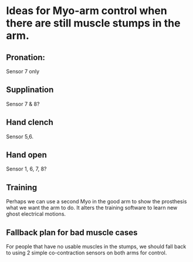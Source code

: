 # Ideas for Myo-arm control when there are still muscle stumps in the arm.

## Pronation:
Sensor 7 only

## Supplination
Sensor 7 & 8?

## Hand clench
Sensor 5,6.

## Hand open
Sensor 1, 6, 7, 8?

## Training

Perhaps we can use a second Myo in the good arm to show the prosthesis what we want the arm to do. It alters the training software to learn new ghost electrical motions.

## Fallback plan for bad muscle cases

For people that have no usable muscles in the stumps, we should fall back to using 2 simple co-contraction sensors on both arms for control.